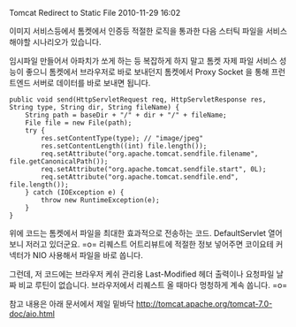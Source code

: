 Tomcat Redirect to Static File
2010-11-29 16:02

이미지 서비스등에서 톰켓에서 인증등 적절한 로직을 통과한 다음
스터틱 파일을 서비스해야할 시나리오가 있습니다.

임시파일 만들어서 아파치가 쏘게 하는 등 복잡하게 하지 말고
톰켓 자제 파일 서비스 성능이 좋으니 톰켓에서 브라우저로 바로 보내던지
톰켓에서 Proxy Socket 을 통해 프런트엔드 서버로 데이터를 바로 보내면 됩니다.

	public void send(HttpServletRequest req, HttpServletResponse res, String type, String dir, String fileName) {
		String path = baseDir + "/" + dir + "/" + fileName;
		File file = new File(path);
		try {
			res.setContentType(type); // "image/jpeg"
			res.setContentLength((int) file.length());
			req.setAttribute("org.apache.tomcat.sendfile.filename", file.getCanonicalPath());
			req.setAttribute("org.apache.tomcat.sendfile.start", 0L);
			req.setAttribute("org.apache.tomcat.sendfile.end", file.length());
		} catch (IOException e) {
			throw new RuntimeException(e);
		}
	}

위에 코드는 톰켓에서 파일을 최대한 효과적으로 전송하는 코드.
DefaultServlet 열어보니 저러고 있더군요. =o=
리퀘스트 어트리뷰트에 적절한 정보 넣어주면 코이요테 커넥터가 NIO 사용해서 파일을 바로 쏩니다.

그런데, 저 코드에는 브라우저 케쉬 관리용 Last-Modified 헤더 출력이나 요청파일 날짜 비교 루틴이 없습니다.
브라우저에서 리퀘스트 올 때마다 멍청하게 계속 쏩니다. =o=

참고 내용은 아래 문서에서 제일 밑바닥
<http://tomcat.apache.org/tomcat-7.0-doc/aio.html>